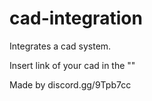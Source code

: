 # cad-integration
Integrates a cad system.

Insert link of your cad in the ""



Made by discord.gg/9Tpb7cc

